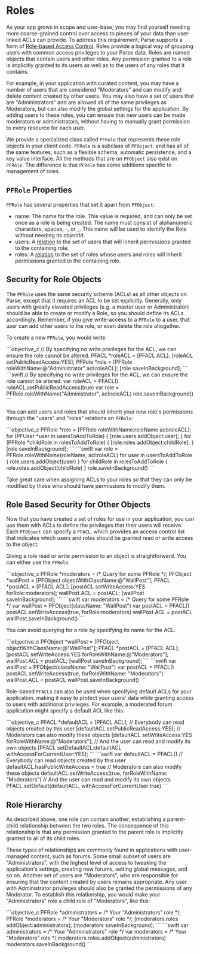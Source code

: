 # Roles

As your app grows in scope and user-base, you may find yourself needing more coarse-grained control over access to pieces of your data than user-linked ACLs can provide. To address this requirement, Parse supports a form of [Role-based Access Control](http://en.wikipedia.org/wiki/Role-based_access_control). Roles provide a logical way of grouping users with common access privileges to your Parse data. Roles are named objects that contain users and other roles.  Any permission granted to a role is implicitly granted to its users as well as to the users of any roles that it contains.

For example, in your application with curated content, you may have a number of users that are considered "Moderators" and can modify and delete content created by other users.  You may also have a set of users that are "Administrators" and are allowed all of the same privileges as Moderators, but can also modify the global settings for the application. By adding users to these roles, you can ensure that new users can be made moderators or administrators, without having to manually grant permission to every resource for each user.

We provide a specialized class called `PFRole` that represents these role objects in your client code.  `PFRole` is a subclass of `PFObject`, and has all of the same features, such as a flexible schema, automatic persistence, and a key value interface.  All the methods that are on `PFObject` also exist on `PFRole`.  The difference is that `PFRole` has some additions specific to management of roles.

## `PFRole` Properties

`PFRole` has several properties that set it apart from `PFObject`:

*   name: The name for the role.  This value is required, and can only be set once as a role is being created.  The name must consist of alphanumeric characters, spaces, -, or _.  This name will be used to identify the Role without needing its objectId.
*   users: A [relation](#using-pointers) to the set of users that will inherit permissions granted to the containing role.
*   roles: A [relation](#using-pointers) to the set of roles whose users and roles will inherit permissions granted to the containing role.


## Security for Role Objects

The `PFRole` uses the same security scheme (ACLs) as all other objects on Parse, except that it requires an ACL to be set explicitly. Generally, only users with greatly elevated privileges (e.g. a master user or Administrator) should be able to create or modify a Role, so you should define its ACLs accordingly.  Remember, if you give write-access to a `PFRole` to a user, that user can add other users to the role, or even delete the role altogether.

To create a new `PFRole`, you would write:

<div class="language-toggle" markdown="1">
```objective_c
// By specifying no write privileges for the ACL, we can ensure the role cannot be altered.
PFACL *roleACL = [PFACL ACL];
[roleACL setPublicReadAccess:YES];
PFRole *role = [PFRole roleWithName:@"Administrator" acl:roleACL];
[role saveInBackground];
```
```swift
// By specifying no write privileges for the ACL, we can ensure the role cannot be altered.
var roleACL = PFACL()
roleACL.setPublicReadAccess(true)
var role = PFRole.roleWithName("Administrator", acl:roleACL)
role.saveInBackground()
```
</div>

You can add users and roles that should inherit your new role's permissions through the "users" and "roles" relations on `PFRole`:

<div class="language-toggle" markdown="1">
```objective_c
PFRole *role = [PFRole roleWithName:roleName acl:roleACL];
for (PFUser *user in usersToAddToRole) {
  [role.users addObject:user];
}
for (PFRole *childRole in rolesToAddToRole) {
  [role.roles addObject:childRole];
}
[role saveInBackground];
```
```swift
var role = PFRole.roleWithName(roleName, acl:roleACL)
for user in usersToAddToRole {
  role.users.addObject(user)
}
for childRole in rolesToAddToRole {
  role.roles.addObject(childRole)
}
role.saveInBackground()
```
</div>

Take great care when assigning ACLs to your roles so that they can only be modified by those who should have permissions to modify them.


## Role Based Security for Other Objects

Now that you have created a set of roles for use in your application, you can use them with ACLs to define the privileges that their users will receive. Each `PFObject` can specify a `PFACL`, which provides an access control list that indicates which users and roles should be granted read or write access to the object.

Giving a role read or write permission to an object is straightforward.  You can either use the `PFRole`:

<div class="language-toggle" markdown="1">
```objective_c
PFRole *moderators = /* Query for some PFRole */;
PFObject *wallPost = [PFObject objectWithClassName:@"WallPost"];
PFACL *postACL = [PFACL ACL];
[postACL setWriteAccess:YES forRole:moderators];
wallPost.ACL = postACL;
[wallPost saveInBackground];
```
```swift
var moderators = /* Query for some PFRole */
var wallPost = PFObject(className: "WallPost")
var postACL = PFACL()
postACL.setWriteAccess(true, forRole:moderators)
wallPost.ACL = postACL
wallPost.saveInBackground()
```
</div>

You can avoid querying for a role by specifying its name for the ACL:

<div class="language-toggle" markdown="1">
```objective_c
PFObject *wallPost = [PFObject objectWithClassName:@"WallPost"];
PFACL *postACL = [PFACL ACL];
[postACL setWriteAccess:YES forRoleWithName:@"Moderators"];
wallPost.ACL = postACL;
[wallPost saveInBackground];
```
```swift
var wallPost = PFObject(className: "WallPost")
var postACL = PFACL()
postACL.setWriteAccess(true, forRoleWithName: "Moderators")
wallPost.ACL = postACL
wallPost.saveInBackground()
```
</div>

Role-based `PFACL`s can also be used when specifying default ACLs for your application, making it easy to protect your users' data while granting access to users with additional privileges.  For example, a moderated forum application might specify a default ACL like this:

<div class="language-toggle" markdown="1">
```objective_c
PFACL *defaultACL = [PFACL ACL];
// Everybody can read objects created by this user
[defaultACL setPublicReadAccess:YES];
// Moderators can also modify these objects
[defaultACL setWriteAccess:YES forRoleWithName:@"Moderators"];
// And the user can read and modify its own objects
[PFACL setDefaultACL:defaultACL withAccessForCurrentUser:YES];
```
```swift
var defaultACL = PFACL()
// Everybody can read objects created by this user
defaultACL.hasPublicWriteAccess = true
// Moderators can also modify these objects
defaultACL.setWriteAccess(true, forRoleWithName: "Moderators")
// And the user can read and modify its own objects
PFACL.setDefault(defaultACL, withAccessForCurrentUser:true)
```
</div>

## Role Hierarchy

As described above, one role can contain another, establishing a parent-child relationship between the two roles. The consequence of this relationship is that any permission granted to the parent role is implicitly granted to all of its child roles.

These types of relationships are commonly found in applications with user-managed content, such as forums. Some small subset of users are "Administrators", with the highest level of access to tweaking the application's settings, creating new forums, setting global messages, and so on. Another set of users are "Moderators", who are responsible for ensuring that the content created by users remains appropriate. Any user with Administrator privileges should also be granted the permissions of any Moderator. To establish this relationship, you would make your "Administrators" role a child role of "Moderators", like this:

<div class="language-toggle" markdown="1">
```objective_c
PFRole *administrators = /* Your "Administrators" role */;
PFRole *moderators = /* Your "Moderators" role */;
[moderators.roles addObject:administrators];
[moderators saveInBackground];
```
```swift
var administrators = /* Your "Administrators" role */
var moderators = /* Your "Moderators" role */
moderators.roles.addObject(administrators)
moderators.saveInBackground()
```
</div>
